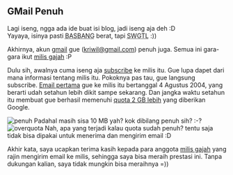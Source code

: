 ## GMail Penuh

[Email pertama]: http://groups-beta.google.com/group/id-gmail/browse_frm/thread/9b2200ad85bee01b/edc01320ed63ffd2?hl=en#edc01320ed63ffd2
[milis gajah]: http://groups-beta.google.com/group/id-gmail/about/

Lagi iseng, ngga ada ide buat isi blog, jadi iseng aja deh :D  
Yayaya, isinya pasti <abbr title="BASi BANGet">BASBANG</abbr> berat, tapi
<abbr title="So What GiTu Loh">SWGTL</abbr> :))

Akhirnya, akun [gmail](http://www.gmail.com) gue (kriwil@gmail.com) penuh juga. 
Semua ini gara-gara ikut [milis gajah][] :P


Dulu sih, awalnya cuma iseng aja [subscribe](http://groups-beta.google.com/group/id-gmail/subscribe) ke milis itu. 
Gue lupa dapet dari mana informasi tentang milis itu. Pokoknya pas tau, gue langsung
subscribe. [Email pertama][] gue ke milis itu bertanggal 4 Agustus 2004, yang berarti
udah setahun lebih dikit sampe sekarang. Dan jangka waktu setahun itu membuat
gue berhasil memenuhi [quota 2 GB lebih](http://mail.google.com/mail/help/about.html)
 yang diberikan Google.

<img src='http://aldi.kriwil.com/wp-content/penuh.png' class='border' alt='penuh' />  
Padahal masih sisa 10 MB yah? kok dibilang penuh sih? :-?

<img src='http://aldi.kriwil.com/wp-content/overquota.png' class='border' alt='overquota' />  
Nah, apa yang terjadi kalau quota sudah penuh? tentu saja tidak bisa dipakai untuk menerima dan mengirim email :D

Akhir kata, saya ucapkan terima kasih kepada para anggota [milis gajah][] yang rajin mengirim email ke milis,
sehingga saya bisa meraih prestasi ini. Tanpa dukungan kalian, saya tidak mungkin bisa meraihnya =))



<!-- {"time": "2005-08-09 23:24:25", "title": "GMail Penuh"} -->

